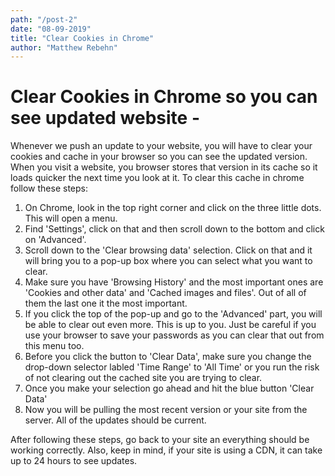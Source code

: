 ```yaml
---
path: "/post-2"
date: "08-09-2019"
title: "Clear Cookies in Chrome"
author: "Matthew Rebehn"
---
```


# Clear Cookies in Chrome so you can see updated website -

Whenever we push an update to your website, you will have to clear your cookies and cache in your browser so you can see the updated version. When you visit a website, you browser stores that version in its cache so it loads quicker the next time you look at it. To clear this cache in chrome follow these steps:

1. On Chrome, look in the top right corner and click on the three little dots. This will open a menu.
2. Find 'Settings', click on that and then scroll down to the bottom and click on 'Advanced'.
3. Scroll down to the 'Clear browsing data' selection. Click on that and it will bring you to a pop-up box where you can select what you want to clear.
4. Make sure you have 'Browsing History' and the most important ones are 'Cookies and other data' and 'Cached images and files'. Out of all of them the last one it the most important.
5. If you click the top of the pop-up and go to the 'Advanced' part, you will be able to clear out even more. This is up to you. Just be careful if you use your browser to save your passwords as you can clear that out from this menu too.
6. Before you click the button to 'Clear Data', make sure you change the drop-down selector labled 'Time Range' to 'All Time' or you run the risk of not clearing out the cached site you are trying to clear.
7. Once you make your selection go ahead and hit the blue button 'Clear Data'
8. Now you will be pulling the most recent version or your site from the server. All of the updates should be current.

After following these steps, go back to your site an everything should be working correctly. Also, keep in mind, if your site is using a CDN, it can take up to 24 hours to see updates.
